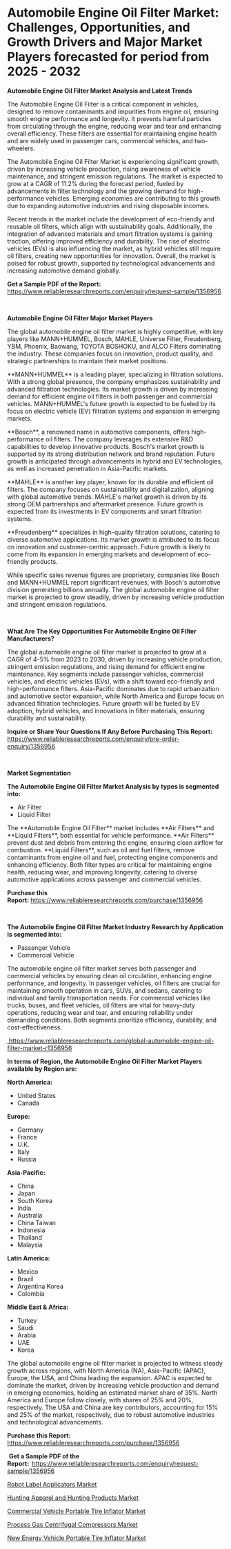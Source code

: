 <p><h1>Automobile Engine Oil Filter Market: Challenges, Opportunities, and Growth Drivers and Major Market Players forecasted for period from 2025 - 2032</h1></p><p><strong>Automobile Engine Oil Filter Market Analysis and Latest Trends</strong></p>
<p><p>The Automobile Engine Oil Filter is a critical component in vehicles, designed to remove contaminants and impurities from engine oil, ensuring smooth engine performance and longevity. It prevents harmful particles from circulating through the engine, reducing wear and tear and enhancing overall efficiency. These filters are essential for maintaining engine health and are widely used in passenger cars, commercial vehicles, and two-wheelers.</p><p>The Automobile Engine Oil Filter Market is experiencing significant growth, driven by increasing vehicle production, rising awareness of vehicle maintenance, and stringent emission regulations. The market is expected to grow at a CAGR of 11.2% during the forecast period, fueled by advancements in filter technology and the growing demand for high-performance vehicles. Emerging economies are contributing to this growth due to expanding automotive industries and rising disposable incomes.</p><p>Recent trends in the market include the development of eco-friendly and reusable oil filters, which align with sustainability goals. Additionally, the integration of advanced materials and smart filtration systems is gaining traction, offering improved efficiency and durability. The rise of electric vehicles (EVs) is also influencing the market, as hybrid vehicles still require oil filters, creating new opportunities for innovation. Overall, the market is poised for robust growth, supported by technological advancements and increasing automotive demand globally.</p></p>
<p><strong>Get a Sample PDF of the Report:&nbsp;</strong> <a href="https://www.reliableresearchreports.com/enquiry/request-sample/1356956?utm_campaign=12&utm_medium=2&utm_source=Github&utm_content=ia&utm_term=23012025&utm_id=automobile-engine-oil-filter">https://www.reliableresearchreports.com/enquiry/request-sample/1356956</a></p>
<p>&nbsp;</p>
<p><strong>Automobile Engine Oil Filter Major Market Players</strong></p>
<p><p>The global automobile engine oil filter market is highly competitive, with key players like MANN+HUMMEL, Bosch, MAHLE, Universe Filter, Freudenberg, YBM, Phoenix, Baowang, TOYOTA BOSHOKU, and ALCO Filters dominating the industry. These companies focus on innovation, product quality, and strategic partnerships to maintain their market positions.</p><p>**MANN+HUMMEL** is a leading player, specializing in filtration solutions. With a strong global presence, the company emphasizes sustainability and advanced filtration technologies. Its market growth is driven by increasing demand for efficient engine oil filters in both passenger and commercial vehicles. MANN+HUMMEL's future growth is expected to be fueled by its focus on electric vehicle (EV) filtration systems and expansion in emerging markets.</p><p>**Bosch**, a renowned name in automotive components, offers high-performance oil filters. The company leverages its extensive R&D capabilities to develop innovative products. Bosch's market growth is supported by its strong distribution network and brand reputation. Future growth is anticipated through advancements in hybrid and EV technologies, as well as increased penetration in Asia-Pacific markets.</p><p>**MAHLE** is another key player, known for its durable and efficient oil filters. The company focuses on sustainability and digitalization, aligning with global automotive trends. MAHLE's market growth is driven by its strong OEM partnerships and aftermarket presence. Future growth is expected from its investments in EV components and smart filtration systems.</p><p>**Freudenberg** specializes in high-quality filtration solutions, catering to diverse automotive applications. Its market growth is attributed to its focus on innovation and customer-centric approach. Future growth is likely to come from its expansion in emerging markets and development of eco-friendly products.</p><p>While specific sales revenue figures are proprietary, companies like Bosch and MANN+HUMMEL report significant revenues, with Bosch's automotive division generating billions annually. The global automobile engine oil filter market is projected to grow steadily, driven by increasing vehicle production and stringent emission regulations.</p></p>
<p>&nbsp;</p>
<p><strong>What Are The Key Opportunities For Automobile Engine Oil Filter Manufacturers?</strong></p>
<p><p>The global automobile engine oil filter market is projected to grow at a CAGR of 4-5% from 2023 to 2030, driven by increasing vehicle production, stringent emission regulations, and rising demand for efficient engine maintenance. Key segments include passenger vehicles, commercial vehicles, and electric vehicles (EVs), with a shift toward eco-friendly and high-performance filters. Asia-Pacific dominates due to rapid urbanization and automotive sector expansion, while North America and Europe focus on advanced filtration technologies. Future growth will be fueled by EV adoption, hybrid vehicles, and innovations in filter materials, ensuring durability and sustainability.</p></p>
<p><strong>Inquire or Share Your Questions If Any Before Purchasing This Report:</strong> <a href="https://www.reliableresearchreports.com/enquiry/pre-order-enquiry/1356956?utm_campaign=12&utm_medium=2&utm_source=Github&utm_content=ia&utm_term=23012025&utm_id=automobile-engine-oil-filter">https://www.reliableresearchreports.com/enquiry/pre-order-enquiry/1356956</a></p>
<p>&nbsp;</p>
<p><strong>Market Segmentation</strong></p>
<p><strong>The Automobile Engine Oil Filter Market Analysis by types is segmented into:</strong></p>
<p><ul><li>Air Filter</li><li>Liquid Filter</li></ul></p>
<p><p>The **Automobile Engine Oil Filter** market includes **Air Filters** and **Liquid Filters**, both essential for vehicle performance. **Air Filters** prevent dust and debris from entering the engine, ensuring clean airflow for combustion. **Liquid Filters**, such as oil and fuel filters, remove contaminants from engine oil and fuel, protecting engine components and enhancing efficiency. Both filter types are critical for maintaining engine health, reducing wear, and improving longevity, catering to diverse automotive applications across passenger and commercial vehicles.</p></p>
<p><strong>Purchase this Report:&nbsp;</strong><a href="https://www.reliableresearchreports.com/purchase/1356956?utm_campaign=12&utm_medium=2&utm_source=Github&utm_content=ia&utm_term=23012025&utm_id=automobile-engine-oil-filter">https://www.reliableresearchreports.com/purchase/1356956</a></p>
<p>&nbsp;</p>
<p><strong>The Automobile Engine Oil Filter Market Industry Research by Application is segmented into:</strong></p>
<p><ul><li>Passenger Vehicle</li><li>Commercial Vehicle</li></ul></p>
<p><p>The automobile engine oil filter market serves both passenger and commercial vehicles by ensuring clean oil circulation, enhancing engine performance, and longevity. In passenger vehicles, oil filters are crucial for maintaining smooth operation in cars, SUVs, and sedans, catering to individual and family transportation needs. For commercial vehicles like trucks, buses, and fleet vehicles, oil filters are vital for heavy-duty operations, reducing wear and tear, and ensuring reliability under demanding conditions. Both segments prioritize efficiency, durability, and cost-effectiveness.</p></p>
<p><a href="https://www.reliableresearchreports.com/global-automobile-engine-oil-filter-market-r1356956?utm_campaign=12&utm_medium=2&utm_source=Github&utm_content=ia&utm_term=23012025&utm_id=automobile-engine-oil-filter">&nbsp;https://www.reliableresearchreports.com/global-automobile-engine-oil-filter-market-r1356956</a></p>
<p><strong>In terms of Region, the Automobile Engine Oil Filter Market Players available by Region are:</strong></p>
<p>
    <p> <strong> North America: </strong>
        <ul>
            <li>United States</li>
            <li>Canada</li>
        </ul>
        </p> 
    <p> <strong> Europe: </strong>
        <ul>
            <li>Germany</li>
            <li>France</li>
            <li>U.K.</li>
            <li>Italy</li>
            <li>Russia</li>
        </ul>
        </p> 
    <p> <strong> Asia-Pacific: </strong>
        <ul>
            <li>China</li>
            <li>Japan</li>
            <li>South Korea</li>
            <li>India</li>
            <li>Australia</li>
            <li>China Taiwan</li>
            <li>Indonesia</li>
            <li>Thailand</li>
            <li>Malaysia</li>
        </ul>
        </p> 
    <p> <strong> Latin America: </strong>
        <ul>
            <li>Mexico</li>
            <li>Brazil</li>
            <li>Argentina Korea</li>
            <li>Colombia</li>
        </ul>
        </p> 
    <p> <strong> Middle East & Africa: </strong>
        <ul>
            <li>Turkey</li>
            <li>Saudi</li>
            <li>Arabia</li>
            <li>UAE</li>
            <li>Korea</li>
        </ul>
    </p>
    </p>
<p><p>The global automobile engine oil filter market is projected to witness steady growth across regions, with North America (NA), Asia-Pacific (APAC), Europe, the USA, and China leading the expansion. APAC is expected to dominate the market, driven by increasing vehicle production and demand in emerging economies, holding an estimated market share of 35%. North America and Europe follow closely, with shares of 25% and 20%, respectively. The USA and China are key contributors, accounting for 15% and 25% of the market, respectively, due to robust automotive industries and technological advancements.</p></p>
<p><strong>Purchase this Report: </strong><a href="https://www.reliableresearchreports.com/purchase/1356956?utm_campaign=12&utm_medium=2&utm_source=Github&utm_content=ia&utm_term=23012025&utm_id=automobile-engine-oil-filter">https://www.reliableresearchreports.com/purchase/1356956</a></p>
<p>&nbsp;<strong>Get a Sample PDF of the Report:&nbsp;&nbsp;</strong><a href="https://www.reliableresearchreports.com/enquiry/request-sample/1356956?utm_campaign=12&utm_medium=2&utm_source=Github&utm_content=ia&utm_term=23012025&utm_id=automobile-engine-oil-filter">https://www.reliableresearchreports.com/enquiry/request-sample/1356956</a></p>
<p><strong></strong></p>
<p><p><a href="https://www.linkedin.com/pulse/consistent-increase-robot-label-applicators-market-forecasted-ui9if?utm_campaign=12&utm_medium=2&utm_source=Github&utm_content=ia&utm_term=23012025&utm_id=automobile-engine-oil-filter">Robot Label Applicators Market</a></p><p><a href="https://www.linkedin.com/pulse/key-trends-driving-hunting-apparel-products-market-growth-bs4cc?utm_campaign=12&utm_medium=2&utm_source=Github&utm_content=ia&utm_term=23012025&utm_id=automobile-engine-oil-filter">Hunting Apparel and Hunting Products Market</a></p><p><a href="https://github.com/GenaGaines34/Market-Research-Report-List-1/blob/main/commercial-vehicle-portable-tire-inflator-market.md?utm_campaign=12&utm_medium=2&utm_source=Github&utm_content=ia&utm_term=23012025&utm_id=automobile-engine-oil-filter">Commercial Vehicle Portable Tire Inflator Market</a></p><p><a href="https://www.linkedin.com/pulse/competitive-landscape-revenue-forecast-process-gas-centrifugal-jgnze?utm_campaign=12&utm_medium=2&utm_source=Github&utm_content=ia&utm_term=23012025&utm_id=automobile-engine-oil-filter">Process Gas Centrifugal Compressors Market</a></p><p><a href="https://github.com/seanmcma708/Market-Research-Report-List-1/blob/main/new-energy-vehicle-portable-tire-inflator-market.md?utm_campaign=12&utm_medium=2&utm_source=Github&utm_content=ia&utm_term=23012025&utm_id=automobile-engine-oil-filter">New Energy Vehicle Portable Tire Inflator Market</a></p></p>